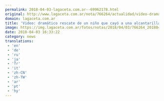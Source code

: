 ```yaml
---
permalink: 2018-04-03-lagaceta.com.ar--69962178.html
original: http://www.lagaceta.com.ar/nota/766264/actualidad/video-dramatico-rescate-nino-cayo-alcantarilla-angeles.html
domain: lagaceta.com.ar
title: 'Video: dramático rescate de un niño que cayó a una alcantarilla en Los Angeles'
image: https://img.lagaceta.com.ar/fotos/notas/2018/04/03/766264_20180403130826.jpg
date: 2018-04-03 16:33:22
category: news
translations: 
 - 'en'
 - 'de'
 - 'ru'
 - 'ja'
 - 'fr'
 - 'it'
 - 'zh-CN'
 - 'zh-TW'
 - 'ar'
 - 'pt'
 - 'hy'
---
```


